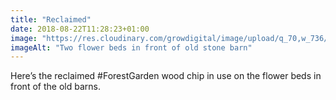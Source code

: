 ```yaml
---
title: "Reclaimed"
date: 2018-08-22T11:28:23+01:00
image: "https://res.cloudinary.com/growdigital/image/upload/q_70,w_736/v1544305191/barn-29257032937.jpg"
imageAlt: "Two flower beds in front of old stone barn"
---
```


Here’s the reclaimed #ForestGarden wood chip in use on the flower beds in front of the old barns.
